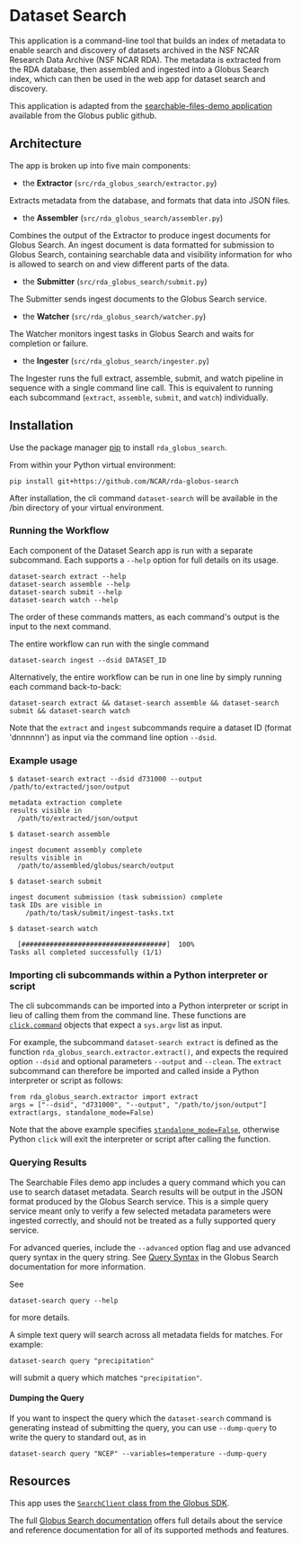 # Dataset Search

This application is a command-line tool that builds an index of metadata to
enable search and discovery of datasets archived in the NSF NCAR Research 
Data Archive (NSF NCAR RDA).  The metadata is extracted from the RDA database,
then assembled and ingested into a Globus Search index, which can then be
used in the web app for dataset search and discovery.

This application is adapted from the [searchable-files-demo application](https://github.com/globus/searchable-files-demo) available from the Globus public github.

## Architecture

The app is broken up into five main components:

- the **Extractor** (`src/rda_globus_search/extractor.py`)

Extracts metadata from the database, and formats that data into JSON
files.

- the **Assembler** (`src/rda_globus_search/assembler.py`)

Combines the output of the Extractor to produce ingest documents for Globus 
Search. An ingest document is data formatted for submission to Globus Search, 
containing searchable data and visibility information for who is allowed to 
search on and view different parts of the data.

- the **Submitter** (`src/rda_globus_search/submit.py`)

The Submitter sends ingest documents to the Globus Search service.

- the **Watcher** (`src/rda_globus_search/watcher.py`)

The Watcher monitors ingest tasks in Globus Search and waits for completion or failure.

- the **Ingester** (`src/rda_globus_search/ingester.py`)

The Ingester runs the full extract, assemble, submit, and watch pipeline in sequence
with a single command line call.  This is equivalent to running each subcommand 
(`extract`, `assemble`, `submit`, and `watch`) individually.

## Installation

Use the package manager [pip](https://pip.pypa.io/en/stable/) to 
install `rda_globus_search`.

From within your Python virtual environment:
```
pip install git+https://github.com/NCAR/rda-globus-search
```

After installation, the cli command `dataset-search` will be available in
the /bin directory of your virtual environment.

### Running the Workflow

Each component of the Dataset Search app is run with a separate
subcommand. Each supports a `--help` option for full details on its
usage.
```
dataset-search extract --help
dataset-search assemble --help
dataset-search submit --help
dataset-search watch --help
```
The order of these commands matters, as each command's output is the input to
the next command.

The entire workflow can run with the single command 
```
dataset-search ingest --dsid DATASET_ID
```
Alternatively, the entire workflow can be run in one line by simply running each command
back-to-back:
```
dataset-search extract && dataset-search assemble && dataset-search submit && dataset-search watch
```
Note that the `extract` and `ingest` subcommands require a dataset ID (format 'dnnnnnn') as 
input via the command line option `--dsid`.

### Example usage
```
$ dataset-search extract --dsid d731000 --output /path/to/extracted/json/output

metadata extraction complete
results visible in
  /path/to/extracted/json/output

$ dataset-search assemble

ingest document assembly complete
results visible in
  /path/to/assembled/globus/search/output

$ dataset-search submit

ingest document submission (task submission) complete
task IDs are visible in
    /path/to/task/submit/ingest-tasks.txt

$ dataset-search watch

  [####################################]  100%
Tasks all completed successfully (1/1)
```

### Importing cli subcommands within a Python interpreter or script
The cli subcommands can be imported into a Python interpreter or script in lieu
of calling them from the command line.  These functions are 
[`click.command`](https://click.palletsprojects.com/en/stable/api/#decorators) 
objects that expect a `sys.argv` list as input.  

For example, the subcommand `dataset-search extract` is defined as the
function `rda_globus_search.extractor.extract()`, and expects the required
option `--dsid` and optional parameters `--output` and `--clean`.  The 
`extract` subcommand can therefore be imported and called inside a Python
interpreter or script as follows:
```
from rda_globus_search.extractor import extract
args = ["--dsid", "d731000", "--output", "/path/to/json/output"]
extract(args, standalone_mode=False)
```
Note that the above example specifies 
[`standalone_mode=False`](https://click.palletsprojects.com/en/stable/api/#click.BaseCommand.main), 
otherwise Python `click` will exit the interpreter or script after calling the
function.

### Querying Results

The Searchable Files demo app includes a query command which you can use to
search dataset metadata. Search results will be output in the JSON format produced by
the Globus Search service.  This is a simple query service meant only to verify
a few selected metadata parameters were ingested correctly, and should not be
treated as a fully supported query service.

For advanced queries, include the `--advanced` option flag and use advanced
query syntax in the query string.  See [Query Syntax](https://docs.globus.org/api/search/query/#query_syntax)
in the Globus Search documentation for more information.

See
```
dataset-search query --help
```
for more details.

A simple text query will search across all metadata fields for matches.
For example:
```
dataset-search query "precipitation"
```
will submit a query which matches `"precipitation"`.

#### Dumping the Query

If you want to inspect the query which the `dataset-search` command
is generating instead of submitting the query, you can use
`--dump-query` to write the query to standard out, as in
```
dataset-search query "NCEP" --variables=temperature --dump-query
```
## Resources

This app uses the 
[`SearchClient` class from the Globus SDK](https://globus-sdk-python.readthedocs.io/en/stable/services/search.html).

The full [Globus Search documentation](https://docs.globus.org/api/search/) offers full
details about the service and reference documentation for all of
its supported methods and features.
